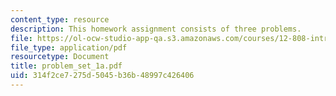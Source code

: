 ```yaml
---
content_type: resource
description: This homework assignment consists of three problems.
file: https://ol-ocw-studio-app-qa.s3.amazonaws.com/courses/12-808-introduction-to-observational-physical-oceanography-fall-2004/314f2ce7275d5045b36b48997c426406_problem_set_1a.pdf
file_type: application/pdf
resourcetype: Document
title: problem_set_1a.pdf
uid: 314f2ce7-275d-5045-b36b-48997c426406
---
```

